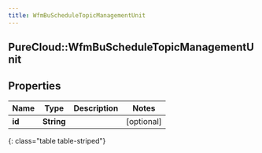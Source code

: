 ```yaml
---
title: WfmBuScheduleTopicManagementUnit
---
```

## PureCloud::WfmBuScheduleTopicManagementUnit

## Properties

|Name | Type | Description | Notes|
|------------ | ------------- | ------------- | -------------|
| **id** | **String** |  | [optional] |
{: class="table table-striped"}


